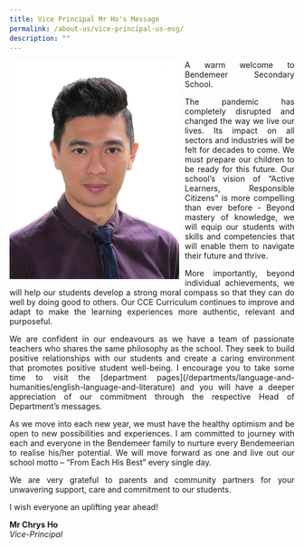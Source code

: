 ```yaml
---
title: Vice Principal Mr Ho's Message
permalink: /about-us/vice-principal-us-msg/
description: ""
---
```



<p style="float:left; margin: 0 10px 0px 0">
<img src="/images/Aboutus/VP1.jpg" alt="Vice-Principal Ho" style="width:300px" /></p>

<p style="text-align:justify">
A warm welcome to Bendemeer Secondary School.</p>
<p style="text-align:justify">
The pandemic has completely disrupted and changed the way we live our lives. Its impact on all sectors and industries will be felt for decades to come. We must prepare our children to be ready for this future. Our school’s vision of “Active Learners, Responsible Citizens” is more compelling than ever before - Beyond mastery of knowledge, we will equip our students with skills and competencies that will enable them to navigate their future and thrive.  </p>


<p style="text-align:justify">
More importantly, beyond individual achievements, we will help our students develop a strong moral compass so that they can do well by doing good to others. Our CCE Curriculum continues to improve and adapt to make the learning experiences more authentic, relevant and purposeful.</p>


<p style="text-align:justify">
We are confident in our endeavours as we have a team of passionate teachers who shares the same philosophy as the school. They seek to build positive relationships with our students and create a caring environment that promotes positive student well-being. I encourage you to take some time to visit the [department pages](/departments/language-and-humanities/english-language-and-literature) and you will have a deeper appreciation of our commitment through the respective Head of Department’s messages.</p>


<p style="text-align:justify">
As we move into each new year, we must have the healthy optimism and be open to new possibilities and experiences. I am committed to journey with each and everyone in the Bendemeer family to nurture every Bendemeerian to realise his/her potential. We will move forward as one and live out our school motto – “From Each His Best” every single day.</p>


<p style="text-align:justify">
We are very grateful to parents and community partners for your unwavering support, care and commitment to our students.</p>



I wish everyone an uplifting year ahead!



**Mr Chrys Ho** <br>
*Vice-Principal*